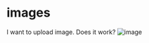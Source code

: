 # images

I want to upload image.
Does it work?
![image](https://www.google.com/url?sa=i&url=https%3A%2F%2Fmoney.kompas.com%2Fread%2F2020%2F07%2F07%2F142246526%2Fsda-melimpah-mengapa-petani-indonesia-sulit-untuk-sejahtera%3Fpage%3Dall&psig=AOvVaw1mY5aBy9q8DJVDwb5_WWLx&ust=1687752968880000&source=images&cd=vfe&ved=0CBEQjRxqFwoTCIiRnPTH3f8CFQAAAAAdAAAAABAE)
